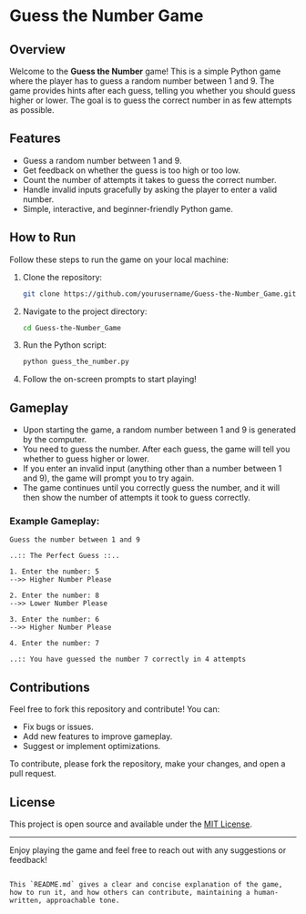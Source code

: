 
# Guess the Number Game

## Overview

Welcome to the **Guess the Number** game! This is a simple Python game where the player has to guess a random number between 1 and 9. The game provides hints after each guess, telling you whether you should guess higher or lower. The goal is to guess the correct number in as few attempts as possible.

## Features

- Guess a random number between 1 and 9.
- Get feedback on whether the guess is too high or too low.
- Count the number of attempts it takes to guess the correct number.
- Handle invalid inputs gracefully by asking the player to enter a valid number.
- Simple, interactive, and beginner-friendly Python game.

## How to Run

Follow these steps to run the game on your local machine:

1. Clone the repository:

   ```bash
   git clone https://github.com/yourusername/Guess-the-Number_Game.git
   ```

2. Navigate to the project directory:

   ```bash
   cd Guess-the-Number_Game
   ```

3. Run the Python script:

   ```bash
   python guess_the_number.py
   ```

4. Follow the on-screen prompts to start playing!

## Gameplay

- Upon starting the game, a random number between 1 and 9 is generated by the computer.
- You need to guess the number. After each guess, the game will tell you whether to guess higher or lower.
- If you enter an invalid input (anything other than a number between 1 and 9), the game will prompt you to try again.
- The game continues until you correctly guess the number, and it will then show the number of attempts it took to guess correctly.

### Example Gameplay:

```
Guess the number between 1 and 9

..:: The Perfect Guess ::..

1. Enter the number: 5
-->> Higher Number Please

2. Enter the number: 8
-->> Lower Number Please

3. Enter the number: 6
-->> Higher Number Please

4. Enter the number: 7

..:: You have guessed the number 7 correctly in 4 attempts
```

## Contributions

Feel free to fork this repository and contribute! You can:

- Fix bugs or issues.
- Add new features to improve gameplay.
- Suggest or implement optimizations.

To contribute, please fork the repository, make your changes, and open a pull request.

## License

This project is open source and available under the [MIT License](LICENSE).

---

Enjoy playing the game and feel free to reach out with any suggestions or feedback!
```

This `README.md` gives a clear and concise explanation of the game, how to run it, and how others can contribute, maintaining a human-written, approachable tone.
